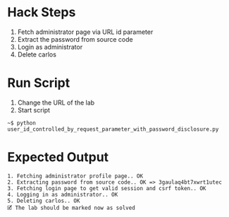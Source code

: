# Hack Steps

1. Fetch administrator page via URL id parameter
2. Extract the password from source code
3. Login as administrator
4. Delete carlos

# Run Script

1. Change the URL of the lab
2. Start script

```
~$ python user_id_controlled_by_request_parameter_with_password_disclosure.py
```

# Expected Output

```
1. Fetching administrator profile page.. OK
2. Extracting password from source code.. OK => 3gaulaq4bt7xwrt1utec
3. Fetching login page to get valid session and csrf token.. OK
4. Logging in as administrator.. OK
5. Deleting carlos.. OK
🗹 The lab should be marked now as solved
```
